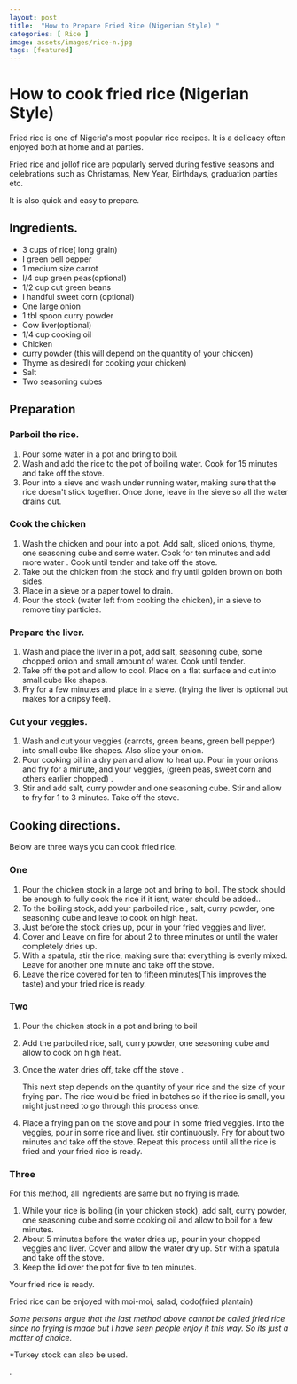 ```yaml
---
layout: post
title:  "How to Prepare Fried Rice (Nigerian Style) "
categories: [ Rice ]
image: assets/images/rice-n.jpg
tags: [featured]
---
```


# How to cook fried rice (Nigerian Style) 

Fried rice is one of Nigeria's most popular rice recipes. It is a delicacy often enjoyed both at home and at parties. 

Fried rice and jollof rice are popularly served during festive seasons and celebrations such as Christamas, New Year, Birthdays, graduation parties etc.

It is also quick and easy to prepare.

## Ingredients. 
- 3  cups of rice( long grain) 
- I green bell pepper 
- 1 medium size carrot
- I/4 cup green peas(optional)
- 1/2 cup cut green beans 
- I handful sweet corn (optional) 
- One large onion
- 1  tbl spoon curry powder 
- Cow liver(optional)
- 1/4  cup cooking oil 
- Chicken
- curry powder (this will depend on the quantity of your chicken) 
- Thyme as desired( for cooking your chicken)
- Salt
- Two seasoning cubes

## Preparation 

### Parboil the rice. 
1. Pour some water in a pot and bring to boil. 
2. Wash and add the rice to the pot of boiling water. Cook for 15 minutes and take off the stove. 
3. Pour into a sieve and wash under running water, making sure that the rice doesn't stick together. Once done, leave in the sieve so all the water drains out. 

### Cook the chicken 
1. Wash the chicken and pour into a pot. Add salt, sliced onions, thyme,  one seasoning cube and  some water.  Cook for ten minutes and add more water . Cook until tender and take off the stove.
2.  Take out the chicken from the stock and fry until golden brown on both sides. 
3. Place in a sieve or a paper towel to drain. 
4. Pour the stock (water left from cooking the chicken), in a sieve to remove tiny particles.

### Prepare the liver. 
1. Wash and place the liver in a pot, add salt,  seasoning cube, some chopped onion and small amount of water. Cook until tender. 
2. Take off the pot and allow to cool. Place on a flat surface and cut into small cube like shapes. 
1. Fry for a few minutes and place in a sieve. (frying the liver is optional but makes for a cripsy feel). 
   
### Cut your veggies. 
1. Wash and cut your veggies (carrots, green beans, green bell pepper) into small cube like shapes. Also slice your onion. 
2. Pour cooking oil in a dry pan and allow to heat up. Pour in your onions and fry for a minute, and your veggies, (green peas, sweet corn and others earlier chopped) .
3. Stir and add salt, curry powder and one seasoning cube. Stir and allow to fry for 1 to 3 minutes. Take off the stove. 

## Cooking directions.
Below are three ways you can cook fried rice. 
### One
1. Pour the  chicken stock in a large pot and bring to boil. The stock should be enough to fully cook the rice if it isnt,  water should be added.. 
2. To the boiling stock, add your parboiled rice , salt, curry powder, one seasoning cube and leave to cook on high heat.
3. Just before the stock dries up,  pour in your fried veggies and liver. 
4. Cover and Leave on fire for about 2 to three minutes or until the water completely dries up. 
5. With a spatula, stir the rice, making sure that everything is evenly mixed. Leave for another one minute and take off the stove. 
6. Leave the rice covered for ten to fifteen minutes(This improves the taste) and your fried rice is ready. 
### Two
1. Pour the chicken stock in a pot and bring to boil
2. Add the parboiled rice,  salt, curry powder, one seasoning cube and allow to cook on high heat. 
3. Once the water dries off,  take off the stove .
   
   This next step depends on the quantity of your rice and the size of your frying pan. The rice would be fried in batches so if the rice is small, you might just need to go through this process once. 
4. Place a frying pan on the stove and pour in some fried veggies. Into the veggies, pour in some rice and liver.  stir continuously. Fry for about two minutes and take off the stove. Repeat this process until all the rice is fried and your fried rice is ready. 

### Three
 For this method, all ingredients are same but no frying is made. 
1. While your rice is boiling (in your chicken stock),  add  salt, curry powder, one seasoning cube and some cooking oil and allow to boil for a few minutes. 
2. About 5 minutes before the water dries up, pour in your chopped veggies and liver. Cover and allow the water dry up. Stir with a spatula and take off the stove. 
3. Keep the lid over the pot for five to ten minutes.


Your fried rice is ready. 

Fried rice can be enjoyed with moi-moi, salad, dodo(fried plantain) 

_Some persons argue that the last method above cannot be called fried rice since no frying is made but I have seen people enjoy it this way. So its just a matter of choice._

*Turkey stock can also be used. 





.
